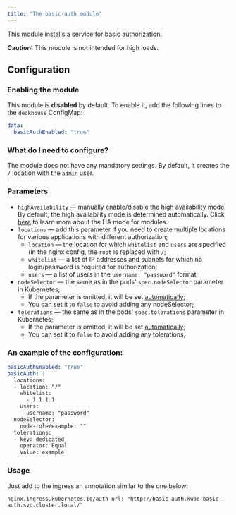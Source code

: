 ```yaml
---
title: "The basic-auth module"
---
```


This module installs a service for basic authorization.

**Caution!** This module is not intended for high loads.

## Configuration

### Enabling the module

This module is **disabled** by default. To enable it, add the following lines to the `deckhouse` ConfigMap:

```yaml
data:
  basicAuthEnabled: "true"
```

### What do I need to configure?
The module does not have any mandatory settings.
By default, it creates the `/` location with the `admin` user.

### Parameters
* `highAvailability` — manually enable/disable the high availability mode. By default, the high availability mode is determined automatically. Click [here](../../deckhouse-configure-global.html#parameters) to learn more about the HA mode for modules.
* `locations` —  add this parameter if you need to create multiple locations for various applications with different authorization;
    * `location` — the location for which `whitelist` and `users` are specified (in the nginx config, the `root` is replaced with `/`;
    * `whitelist` — a list of IP addresses and subnets for which no login/password is required for authorization;
    * `users` — a list of users in the `username: "password"` format;
* `nodeSelector` — the same as in the pods' `spec.nodeSelector` parameter in Kubernetes;
    * If the parameter is omitted, it will be set [automatically](../../#advanced-scheduling);
    * You can set it to `false` to avoid adding any nodeSelector;
* `tolerations` — the same as in the pods' `spec.tolerations` parameter in Kubernetes;
    * If the parameter is omitted, it will be set [automatically](../../#advanced-scheduling);
    * You can set it to `false` to avoid adding any tolerations;

### An example of the configuration:

```yaml
basicAuthEnabled: "true"
basicAuth: |
  locations:
  - location: "/"
    whitelist:
      - 1.1.1.1
    users:
      username: "password"
  nodeSelector:
    node-role/example: ""
  tolerations:
  - key: dedicated
    operator: Equal
    value: example
```

### Usage
Just add to the ingress an annotation similar to the one below:

`nginx.ingress.kubernetes.io/auth-url: "http://basic-auth.kube-basic-auth.svc.cluster.local/"`
